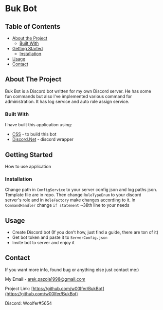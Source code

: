 # Buk Bot

<!-- TABLE OF CONTENTS -->
## Table of Contents

* [About the Project](#about-the-project)
  * [Built With](#built-with)
* [Getting Started](#getting-started)
  * [Installation](#installation)
* [Usage](#usage)
* [Contact](#contact)



<!-- ABOUT THE PROJECT -->
## About The Project

Buk Bot is a Discord bot written for my own Discord server. He has some fun commands but also I've implemented various command for administration. It has log service and auto role assign service.
### Built With
I have built this application using:
* [CSS](#) - to build this bot
* [Discord.Net](https://github.com/discord-net/Discord.Net) - discord wrapper

<!-- GETTING STARTED -->
## Getting Started

How to use application

### Installation

Change path in ```ConfigService``` to your server config json and log paths json. Template file are in repo. Then change ```RoleTypeEnum``` to your discord server's role and in ```RoleFactory``` make changes according to it. In ```CommandHandler``` change ```if statement``` ~38th line to your needs

<!-- USAGE EXAMPLES -->
## Usage

* Create Discord bot (If you don't how, just find a guide, there are ton of it)
* Get bot token and paste it to ```ServerConfig.json```
* Invite bot to server and enjoy it

<!-- CONTACT -->
## Contact
If you want more info, found bug or anything else just contact me:)

My Email  - arek.pazola1998@gmail.com

Project Link: [https://github.com/w00lfer/BukBot](https://github.com/w00lfer/BukBot)

Discord: Woolfer#5654


